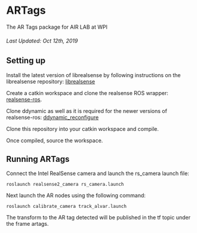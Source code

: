 # ARTags
The AR Tags package for AIR LAB at WPI
###### Last Updated: Oct 12th, 2019

## Setting up
Install the latest version of librealsense by following instructions on the librealsense repository: [librealsense](https://github.com/IntelRealSense/librealsense/blob/master/doc/installation.md)

Create a catkin workspace and clone the realsense ROS wrapper: [realsense-ros](https://github.com/IntelRealSense/realsense-ros). 

Clone ddynamic as well as it is required for the newer versions of realsense-ros: [ddynamic_reconfigure](https://github.com/pal-robotics/ddynamic_reconfigure/tree/kinetic-devel)

Clone this repository into your catkin workspace and compile. 

Once compiled, source the workspace.

## Running ARTags
Connect the Intel RealSense camera and launch the rs_camera launch file:
```
roslaunch realsense2_camera rs_camera.launch
```
Next launch the AR nodes using the following command:
```
roslaunch calibrate_camera track_alvar.launch
```

The transform to the AR tag detected will be published in the tf topic under the frame artags.

